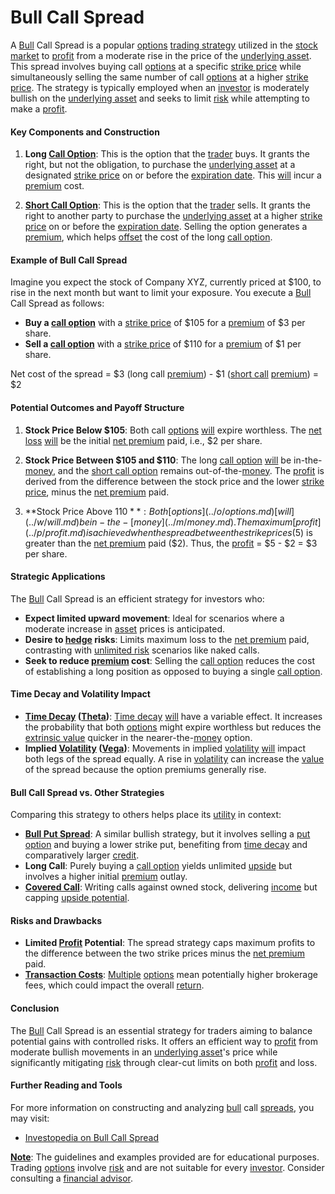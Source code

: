 # Bull Call Spread

A [Bull](../b/bull.md) Call Spread is a popular [options](../o/options.md) [trading strategy](../t/trading_strategy.md) utilized in the [stock market](../s/stock_market.md) to [profit](../p/profit.md) from a moderate rise in the price of the [underlying asset](../u/underlying_asset.md). This spread involves buying call [options](../o/options.md) at a specific [strike price](../s/strike_price.md) while simultaneously selling the same number of call [options](../o/options.md) at a higher [strike price](../s/strike_price.md). The strategy is typically employed when an [investor](../i/investor.md) is moderately bullish on the [underlying asset](../u/underlying_asset.md) and seeks to limit [risk](../r/risk.md) while attempting to make a [profit](../p/profit.md).

#### Key Components and Construction

1. **Long [Call Option](../c/call_option.md)**: This is the option that the [trader](../t/trader.md) buys. It grants the right, but not the obligation, to purchase the [underlying asset](../u/underlying_asset.md) at a designated [strike price](../s/strike_price.md) on or before the [expiration date](../e/expiration_date.md). This [will](../w/will.md) incur a [premium](../p/premium.md) cost.
  
2. **[Short Call Option](../s/short_call_option.md)**: This is the option that the [trader](../t/trader.md) sells. It grants the right to another party to purchase the [underlying asset](../u/underlying_asset.md) at a higher [strike price](../s/strike_price.md) on or before the [expiration date](../e/expiration_date.md). Selling the option generates a [premium](../p/premium.md), which helps [offset](../o/offset.md) the cost of the long [call option](../c/call_option.md).

#### Example of Bull Call Spread

Imagine you expect the stock of Company XYZ, currently priced at $100, to rise in the next month but want to limit your exposure. You execute a [Bull](../b/bull.md) Call Spread as follows:

- **Buy a [call option](../c/call_option.md)** with a [strike price](../s/strike_price.md) of $105 for a [premium](../p/premium.md) of $3 per share.
- **Sell a [call option](../c/call_option.md)** with a [strike price](../s/strike_price.md) of $110 for a [premium](../p/premium.md) of $1 per share.

Net cost of the spread = $3 (long call [premium](../p/premium.md)) - $1 ([short call](../s/short_call.md) [premium](../p/premium.md)) = $2

#### Potential Outcomes and Payoff Structure

1. **Stock Price Below $105**: Both call [options](../o/options.md) [will](../w/will.md) expire worthless. The [net loss](../n/net_loss.md) [will](../w/will.md) be the initial [net premium](../n/net_premium.md) paid, i.e., $2 per share.
  
2. **Stock Price Between $105 and $110**: The long [call option](../c/call_option.md) [will](../w/will.md) be in-the-[money](../m/money.md), and the [short call option](../s/short_call_option.md) remains out-of-the-[money](../m/money.md). The [profit](../p/profit.md) is derived from the difference between the stock price and the lower [strike price](../s/strike_price.md), minus the [net premium](../n/net_premium.md) paid.

3. **Stock Price Above $110**: Both [options](../o/options.md) [will](../w/will.md) be in-the-[money](../m/money.md). The maximum [profit](../p/profit.md) is achieved when the spread between the strike prices ($5) is greater than the [net premium](../n/net_premium.md) paid ($2). Thus, the [profit](../p/profit.md) = $5 - $2 = $3 per share.

#### Strategic Applications

The [Bull](../b/bull.md) Call Spread is an efficient strategy for investors who:

- **Expect limited upward movement**: Ideal for scenarios where a moderate increase in [asset](../a/asset.md) prices is anticipated.
- **Desire to [hedge](../h/hedge.md) risks**: Limits maximum loss to the [net premium](../n/net_premium.md) paid, contrasting with [unlimited risk](../u/unlimited_risk.md) scenarios like naked calls.
- **Seek to reduce [premium](../p/premium.md) cost**: Selling the [call option](../c/call_option.md) reduces the cost of establishing a long position as opposed to buying a single [call option](../c/call_option.md).

#### Time Decay and Volatility Impact

- **[Time Decay](../t/time_decay.md) ([Theta](../t/theta.md))**: [Time decay](../t/time_decay.md) [will](../w/will.md) have a variable effect. It increases the probability that both [options](../o/options.md) might expire worthless but reduces the [extrinsic value](../e/extrinsic_value.md) quicker in the nearer-the-[money](../m/money.md) option.
- **Implied [Volatility](../v/volatility.md) ([Vega](../v/vega.md))**: Movements in implied [volatility](../v/volatility.md) [will](../w/will.md) impact both legs of the spread equally. A rise in [volatility](../v/volatility.md) can increase the [value](../v/value.md) of the spread because the option premiums generally rise.

#### Bull Call Spread vs. Other Strategies

Comparing this strategy to others helps place its [utility](../u/utility.md) in context:

- **[Bull Put Spread](../b/bull_put_spread.md)**: A similar bullish strategy, but it involves selling a [put option](../p/put.md) and buying a lower strike put, benefiting from [time decay](../t/time_decay.md) and comparatively larger [credit](../c/credit.md).
- **Long Call**: Purely buying a [call option](../c/call_option.md) yields unlimited [upside](../u/upside.md) but involves a higher initial [premium](../p/premium.md) outlay.
- **[Covered Call](../c/covered_call.md)**: Writing calls against owned stock, delivering [income](../i/income.md) but capping [upside potential](../u/upside_potential_in_trading.md).

#### Risks and Drawbacks

- **Limited [Profit](../p/profit.md) Potential**: The spread strategy caps maximum profits to the difference between the two strike prices minus the [net premium](../n/net_premium.md) paid.
- **[Transaction Costs](../t/transaction_costs.md)**: [Multiple](../m/multiple.md) [options](../o/options.md) mean potentially higher brokerage fees, which could impact the overall [return](../r/return.md).

#### Conclusion

The [Bull](../b/bull.md) Call Spread is an essential strategy for traders aiming to balance potential gains with controlled risks. It offers an efficient way to [profit](../p/profit.md) from moderate bullish movements in an [underlying asset](../u/underlying_asset.md)'s price while significantly mitigating [risk](../r/risk.md) through clear-cut limits on both [profit](../p/profit.md) and loss.

#### Further Reading and Tools

For more information on constructing and analyzing [bull](../b/bull.md) call [spreads](../s/spreads.md), you may visit:

- [Investopedia on Bull Call Spread](https://www.investopedia.com/terms/b/bullcallspread.asp)

**[Note](../n/note.md)**: The guidelines and examples provided are for educational purposes. Trading [options](../o/options.md) involve [risk](../r/risk.md) and are not suitable for every [investor](../i/investor.md). Consider consulting a [financial advisor](../f/financial_advisor.md).